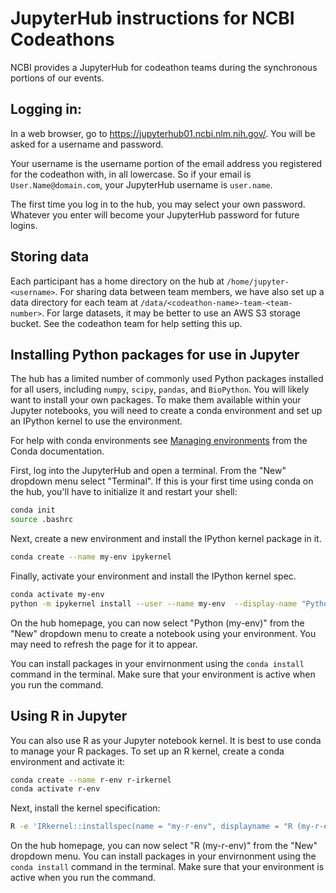 # JupyterHub instructions for NCBI Codeathons
NCBI provides a JupyterHub for codeathon teams during the synchronous portions of our events.

## Logging in:
In a web browser, go to https://jupyterhub01.ncbi.nlm.nih.gov/.
You will be asked for a username and password.

Your username is the username portion of the email address you registered for the codeathon with, in all lowercase. So if your email is `User.Name@domain.com`, your JupyterHub username is `user.name`.

The first time you log in to the hub, you may select your own password. Whatever you enter will become your JupyterHub password for future logins.

## Storing data
Each participant has a home directory on the hub at `/home/jupyter-<username>`.
For sharing data between team members, we have also set up a data directory for each
team at `/data/<codeathon-name>-team-<team-number>`.
For large datasets, it may be better to use an AWS S3 storage bucket.
See the codeathon team for help setting this up.

## Installing Python packages for use in Jupyter
The hub has a limited number of commonly used Python packages installed for all users,
including `numpy`, `scipy`, `pandas`, and `BioPython`.
You will likely want to install your own packages.
To make them available within your Jupyter notebooks, you will need to create a conda environment and set up an IPython kernel to use the environment.

For help with conda environments see [Managing environments](https://docs.conda.io/projects/conda/en/latest/user-guide/tasks/manage-environments.html) from the Conda documentation.

First, log into the JupyterHub and open a terminal. From the "New" dropdown menu select "Terminal".
If this is your first time using conda on the hub, you'll have to initialize it and restart your shell:
```bash
conda init
source .bashrc
```

Next, create a new environment and install the IPython kernel package in it.
```bash
conda create --name my-env ipykernel
```

Finally, activate your environment and install the IPython kernel spec.
```bash
conda activate my-env
python -m ipykernel install --user --name my-env  --display-name "Python (my-env)"
```

On the hub homepage, you can now select "Python (my-env)" from the "New" dropdown menu
to create a notebook using your environment. You may need to refresh the page for it to appear.

You can install packages in your envirnonment using the `conda install` command in the terminal. Make sure that your environment is active when you run the command.

## Using R in Jupyter
You can also use R as your Jupyter notebook kernel.
It is best to use conda to manage your R packages.
To set up an R kernel, create a conda environment and activate it:
```bash
conda create --name r-env r-irkernel
conda activate r-env
```

Next, install the kernel specification:
```bash
R -e 'IRkernel::installspec(name = "my-r-env", displayname = "R (my-r-env)")'
```

On the hub homepage, you can now select "R (my-r-env)" from the "New" dropdown menu.
You can install packages in your envirnonment using the `conda install` command in the terminal. Make sure that your environment is active when you run the command.
